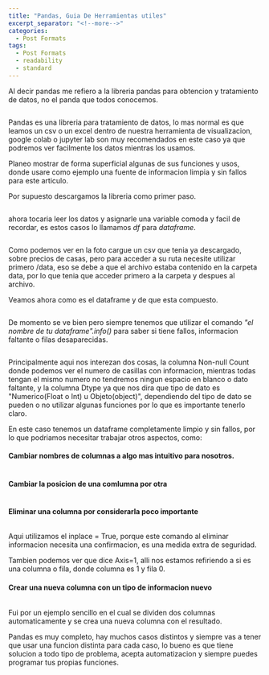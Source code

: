 ```yaml
---
title: "Pandas, Guia De Herramientas utiles"
excerpt_separator: "<!--more-->"
categories:
  - Post Formats
tags:
  - Post Formats
  - readability
  - standard
---
```


Al decir pandas me refiero a la libreria pandas para obtencion y tratamiento de datos, no el panda que todos conocemos.

<figure style="width: 600px">
  <img src="{{ site.url }}{{ site.baseurl }}/assets/images/pandas.jpg" alt="">
</figure> 

<!--more-->

Pandas es una libreria para tratamiento de datos, lo mas normal es que leamos un csv o un excel dentro de nuestra herramienta de visualizacion, google colab o jupyter lab son muy recomendados en este caso ya que podremos ver facilmente los datos mientras los usamos.

Planeo mostrar de forma superficial algunas de sus funciones y usos, donde usare como ejemplo una fuente de informacion limpia y sin fallos para este articulo.

Por supuesto descargamos la libreria como primer paso.

<figure style="width: 600px">
  <img src="{{ site.url }}{{ site.baseurl }}/assets/images/import_pandas.JPG" alt="">
</figure> 

ahora tocaria leer los datos y asignarle una variable comoda y facil de recordar, es estos casos lo llamamos *df* para *dataframe*.

<figure style="width: 600px">
  <img src="{{ site.url }}{{ site.baseurl }}/assets/images/df_pandas.JPG" alt="">
</figure> 

Como podemos ver en la foto cargue un csv que tenia ya descargado, sobre precios de casas, pero para acceder a su ruta necesite utilizar primero /data, eso se debe a que el archivo estaba contenido en la carpeta data, por lo que tenia que acceder primero a la carpeta y despues al archivo.

Veamos ahora como es el dataframe y de que esta compuesto.

<figure style="width: 600px">
  <img src="{{ site.url }}{{ site.baseurl }}/assets/images/df_show.JPG" alt="">
</figure> 

De momento se ve bien pero siempre tenemos que utilizar el comando *"el nombre de tu dataframe".info()* para saber si tiene fallos, informacion faltante o filas desaparecidas.

<figure style="width: 600px">
  <img src="{{ site.url }}{{ site.baseurl }}/assets/images/df_info.JPG" alt="">
</figure> 

Principalmente aqui nos interezan dos cosas, la columna Non-null Count donde podemos ver el numero de casillas con informacion, mientras todas tengan el mismo numero no tendremos ningun espacio en blanco o dato faltante, y la columna Dtype ya que nos dira que tipo de dato es "Numerico(Float o Int) u Objeto(object)", dependiendo del tipo de dato se pueden o no utilizar algunas funciones por lo que es importante tenerlo claro.

En este caso tenemos un dataframe completamente limpio y sin fallos, por lo que podriamos necesitar trabajar otros aspectos, como:

#### Cambiar nombres de columnas a algo mas intuitivo para nosotros.

<figure style="width: 600px">
  <img src="{{ site.url }}{{ site.baseurl }}/assets/images/cambiar_nombre.JPG" alt="">
</figure> 

#### Cambiar la posicion de una comlumna por otra 

<figure style="width: 600px">
  <img src="{{ site.url }}{{ site.baseurl }}/assets/images/reindex.JPG" alt="">
</figure> 

#### Eliminar una columna por considerarla poco importante

<figure style="width: 600px">
  <img src="{{ site.url }}{{ site.baseurl }}/assets/images/drop.JPG" alt="">
</figure> 

Aqui utilizamos el inplace = True, porque este comando al eliminar informacion necesita una confirmacion, es una medida extra de seguridad.

Tambien podemos ver que dice Axis=1, alli nos estamos refiriendo a si es una columna o fila, donde columna es 1 y fila 0.

#### Crear una nueva columna con un tipo de informacion nuevo

<figure style="width: 600px">
  <img src="{{ site.url }}{{ site.baseurl }}/assets/images/division.JPG" alt="">
</figure> 

Fui por un ejemplo sencillo en el cual se dividen dos columnas automaticamente y se crea una nueva columna con el resultado.

Pandas es muy completo, hay muchos casos distintos y siempre vas a tener que usar una funcion distinta para cada caso, lo bueno es que tiene solucion a todo tipo de problema, acepta automatizacion y siempre puedes programar tus propias funciones.